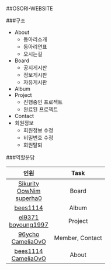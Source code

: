 ##OSORI-WEBSITE

###구조

- About
  - 동아리소개
  - 동아리연표
  - 오시는길
- Board
  - 공지게시판
  - 정보게시판
  - 자유게시판
- Album
- Project
  - 진행중인 프로젝트
  - 완료된 프로젝트
- Contact
- 회원정보
  - 회원정보 수정
  - 비밀번호 수정
  - 회원탈퇴

###역할분담  

|                    인원                    |       Task       |
| :--------------------------------------: | :--------------: |
| [Sikurity](https://github.com/Sikurity) <br> [OowNim](https://github.com/OowNim) <br> [superha0](https://github.com/superha0) |      Board       |
| [bees1114](https://github.com/bees1114) | Album |
| [el9371](https://github.com/el9371) <br> [boyoung1997](https://github.com/boyoung1997) |     Project      |
| [96ycho](https://github.com/96ycho) <br> [CameliaOvO](https://github.com/CameliaOvO) | Member, Contact  |
| [bees1114](https://github.com/bees1114) <br> [CameliaOvO](https://github.com/CameliaOvO) | About |







